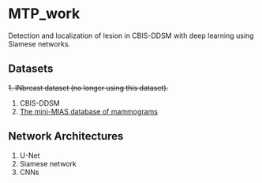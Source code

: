 # MTP_work
Detection and localization of lesion in CBIS-DDSM with deep learning using Siamese networks.
## Datasets
~~1. INbreast dataset (no longer using this dataset).~~
1. CBIS-DDSM
2. [The mini-MIAS database of mammograms](http://peipa.essex.ac.uk/info/mias.html)
## Network Architectures
1. U-Net
1. Siamese network
1. CNNs
